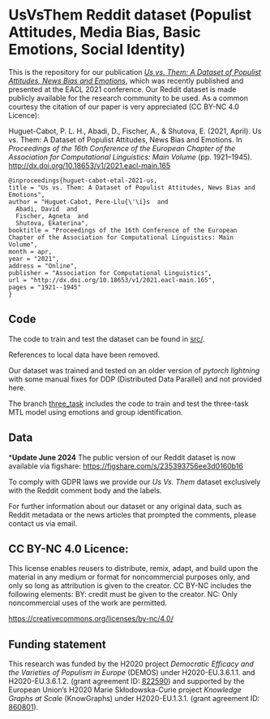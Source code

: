 # UsVsThem Reddit dataset (Populist Attitudes, Media Bias, Basic Emotions, Social Identity)
This is the repository for our publication [_Us vs. Them: A Dataset of Populist Attitudes, News Bias and Emotions_](http://dx.doi.org/10.18653/v1/2021.eacl-main.165), which was recently published and presented at the EACL 2021 conference. Our Reddit dataset is made publicly available for the research community to be used. As a common courtesy the citation of our paper is very appreciated (CC BY-NC 4.0 Licence):

Huguet-Cabot, P. L. H., Abadi, D., Fischer, A., & Shutova, E. (2021, April). Us vs. Them: A Dataset of Populist Attitudes, News Bias and Emotions. In _Proceedings of the 16th Conference of the European Chapter of the Association for Computational Linguistics: Main Volume_ (pp. 1921–1945). http://dx.doi.org/10.18653/v1/2021.eacl-main.165

    @inproceedings{huguet-cabot-etal-2021-us,
    title = "Us vs. Them: A Dataset of Populist Attitudes, News Bias and Emotions",
    author = "Huguet-Cabot, Pere-Llu{\'\i}s  and
      Abadi, David  and
      Fischer, Agneta  and
      Shutova, Ekaterina",
    booktitle = "Proceedings of the 16th Conference of the European Chapter of the Association for Computational Linguistics: Main Volume",
    month = apr,
    year = "2021",
    address = "Online",
    publisher = "Association for Computational Linguistics",
    url = "http://dx.doi.org/10.18653/v1/2021.eacl-main.165",
    pages = "1921--1945"
    }

## Code

The code to train and test the dataset can be found in [src/](src/).

References to local data have been removed. 

Our dataset was trained and tested on an older version of _pytorch lightning_ with some manual fixes for DDP (Distributed Data Parallel) and not provided here. 

The branch [three_task](https://github.com/LittlePea13/UsVsThem/tree/three_task) includes the code to train and test the three-task MTL model using emotions and group identification.

## Data

***Update June 2024** The public version of our Reddit dataset is now available via figshare: https://figshare.com/s/235393756ee3d0160b16

To comply with GDPR laws we provide our _Us Vs. Them_ dataset exclusively with the Reddit comment body and the labels. 

For further information about our dataset or any original data, such as Reddit metadata or the news articles that prompted the comments, please contact us via email. 

## CC BY-NC 4.0 Licence:

This license enables reusers to distribute, remix, adapt, and build upon the material in any medium or format for noncommercial purposes only, and only so long as attribution is given to the creator. CC BY-NC includes the following elements:
BY: credit must be given to the creator.
NC: Only noncommercial uses of the work are permitted.

https://creativecommons.org/licenses/by-nc/4.0/

## Funding statement

This research was funded by the H2020 project _Democratic Efficacy and the Varieties of Populism in Europe_ (DEMOS) under H2020-EU.3.6.1.1. and H2020-EU.3.6.1.2. (grant agreement ID: [822590](https://cordis.europa.eu/project/id/822590)) and supported by the European Union’s H2020 Marie Skłodowska-Curie project _Knowledge Graphs at Scale_ (KnowGraphs) under H2020-EU.1.3.1. (grant agreement ID: [860801](https://cordis.europa.eu/project/id/860801)).
